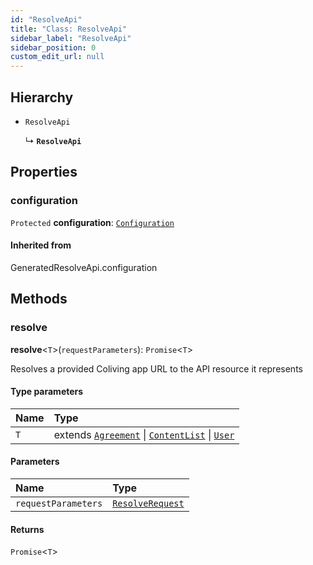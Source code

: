```yaml
---
id: "ResolveApi"
title: "Class: ResolveApi"
sidebar_label: "ResolveApi"
sidebar_position: 0
custom_edit_url: null
---
```


## Hierarchy

- `ResolveApi`

  ↳ **`ResolveApi`**

## Properties

### configuration

 `Protected` **configuration**: [`Configuration`](Configuration.md)

#### Inherited from

GeneratedResolveApi.configuration

## Methods

### resolve

**resolve**<`T`\>(`requestParameters`): `Promise`<`T`\>

Resolves a provided Coliving app URL to the API resource it represents

#### Type parameters

| Name | Type |
| :------ | :------ |
| `T` | extends [`Agreement`](../interfaces/Agreement.md) \| [`ContentList`](../interfaces/ContentList.md) \| [`User`](../interfaces/User.md) |

#### Parameters

| Name | Type |
| :------ | :------ |
| `requestParameters` | [`ResolveRequest`](../interfaces/ResolveRequest.md) |

#### Returns

`Promise`<`T`\>
